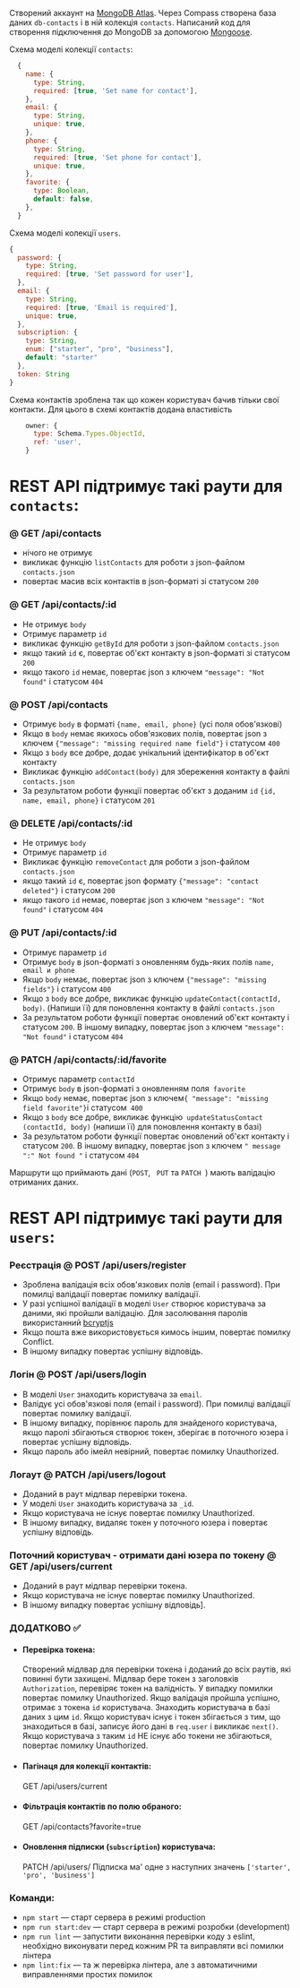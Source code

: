 Створений аккаунт на [MongoDB Atlas](https://www.mongodb.com/cloud/atlas). Через Compass створена
база даних `db-contacts` і в ній колекція `contacts`. Написаний код для створення підключення до
MongoDB за допомогою [Mongoose](https://mongoosejs.com/).

Схема моделі колекції `contacts`:

```js
  {
    name: {
      type: String,
      required: [true, 'Set name for contact'],
    },
    email: {
      type: String,
      unique: true,
    },
    phone: {
      type: String,
      required: [true, 'Set phone for contact'],
      unique: true,
    },
    favorite: {
      type: Boolean,
      default: false,
    },
  }
```

Схема моделі колекції `users`.

```js
{
  password: {
    type: String,
    required: [true, 'Set password for user'],
  },
  email: {
    type: String,
    required: [true, 'Email is required'],
    unique: true,
  },
  subscription: {
    type: String,
    enum: ["starter", "pro", "business"],
    default: "starter"
  },
  token: String
}
```

Схема контактів зроблена так що кожен користувач бачив тільки свої контакти. Для цього в схемі
контактів додана властивість

```js
    owner: {
      type: Schema.Types.ObjectId,
      ref: 'user',
    }
```

# REST API підтримує такі раути для `contacts`:

### @ GET /api/contacts

- нічого не отримує
- викликає функцію `listContacts` для роботи з json-файлом `contacts.json`
- повертає масив всіх контактів в json-форматі зі статусом `200`

### @ GET /api/contacts/:id

- Не отримує `body`
- Отримує параметр `id`
- викликає функцію `getById` для роботи з json-файлом `contacts.json`
- якщо такий `id` є, повертає об'єкт контакту в json-форматі зі статусом `200`
- якщо такого `id` немає, повертає json з ключем `"message": "Not found"` і статусом `404`

### @ POST /api/contacts

- Отримує `body` в форматі `{name, email, phone}` (усі поля обов'язкові)
- Якщо в `body` немає якихось обов'язкових полів, повертає json з ключем
  `{"message": "missing required name field"}` і статусом `400`
- Якщо з `body` все добре, додає унікальний ідентифікатор в об'єкт контакту
- Викликає функцію `addContact(body)` для збереження контакту в файлі `contacts.json`
- За результатом роботи функції повертає об'єкт з доданим `id` `{id, name, email, phone}` і статусом
  `201`

### @ DELETE /api/contacts/:id

- Не отримує `body`
- Отримує параметр `id`
- Викликає функцію `removeContact` для роботи з json-файлом `contacts.json`
- якщо такий `id` є, повертає json формату `{"message": "contact deleted"}` і статусом `200`
- якщо такого `id` немає, повертає json з ключем `"message": "Not found"` і статусом `404`

### @ PUT /api/contacts/:id

- Отримує параметр `id`
- Отримує `body` в json-форматі з оновленням будь-яких полів `name, email и phone`
- Якщо `body` немає, повертає json з ключем `{"message": "missing fields"}` і статусом `400`
- Якщо з `body` все добре, викликає функцію `updateContact(contactId, body)`. (Напиши її) для
  поновлення контакту в файлі `contacts.json`
- За результатом роботи функції повертає оновлений об'єкт контакту і статусом `200`. В іншому
  випадку, повертає json з ключем `"message": "Not found"` і статусом `404`

### @ PATCH /api/contacts/:id/favorite

- Отримує параметр `contactId`
- Отримує `body` в json-форматі з оновленням поля` favorite`
- Якщо `body` немає, повертає json з ключем`{ "message": "missing field favorite"}`і статусом` 400`
- Якщо з `body` все добре, викликає функцію` updateStatusContact (contactId, body)` (напиши її) для
  поновлення контакту в базі)
- За результатом роботи функції повертає оновлений об'єкт контакту і статусом `200`. В іншому
  випадку, повертає json з ключем `" message ":" Not found "` і статусом `404`

Маршрути що приймають дані (`POST`, ` PUT` та `PATCH `) мають валідацію отриманих даних.

# REST API підтримує такі раути для `users`:

### Реєстрація @ POST /api/users/register

- Зроблена валідація всіх обов'язкових полів (email і password). При помилці валідації повертає
  помилку валідації.
- У разі успішної валідації в моделі `User` створює користувача за даними, які пройшли валідацію.
  Для засолювання паролів використанний [bcryptjs](https://www.npmjs.com/package/bcryptjs)
- Якщо пошта вже використовується кимось іншим, повертає помилку Conflict.
- В іншому випадку повертає успішну відповідь.

### Логін @ POST /api/users/login

- В моделі `User` знаходить користувача за `email`.
- Валідує усі обов'язкові поля (email і password). При помилці валідації повертає помилку валідації.
- В іншому випадку, порівнює пароль для знайденого користувача, якщо паролі збігаються створює
  токен, зберігає в поточного юзера і повертає успішну відповідь.
- Якщо пароль або імейл невірний, повертає помилку Unauthorized.

### Логаут @ PATCH /api/users/logout

- Доданий в раут мідлвар перевірки токена.
- У моделі `User` знаходить користувача за `_id`.
- Якщо користувача не існує повертає помилку Unauthorized.
- В іншому випадку, видаляє токен у поточного юзера і повертає успішну відповідь.

### Поточний користувач - отримати дані юзера по токену @ GET /api/users/current

- Доданий в раут мідлвар перевірки токена.
- Якщо користувача не існує повертає помилку Unauthorized.
- В іншому випадку повертає успішну відповідь].

### ДОДАТКОВО ✅

- #### Перевірка токена:

  Створений мідлвар для перевірки токена і доданий до всіх раутів, які повинні бути захищені.
  Мідлвар бере токен з заголовків `Authorization`, перевіряє токен на валідність. У випадку помилки
  повертає помилку Unauthorized. Якщо валідація пройшла успішно, отримає з токена `id` користувача.
  Знаходить користувача в базі даних з цим `id`. Якщо користувач існує і токен збігається з тим, що
  знаходиться в базі, записує його дані в `req.user` і викликає `next()`. Якщо користувача з таким
  `id` НЕ існує або токени не збігаються, повертає помилку Unauthorized.

- #### Пагінаця для колекції контактів:

  GET /api/users/current

- #### Фільтрація контактів по полю обраного:

  GET /api/contacts?favorite=true

- #### Оновлення підписки (`subscription`) користувача:
  PATCH /api/users/ Підписка ма' одне з наступних значень `['starter', 'pro', 'business']`

### Команди:

- `npm start` &mdash; старт сервера в режимі production
- `npm run start:dev` &mdash; старт сервера в режимі розробки (development)
- `npm run lint` &mdash; запустити виконання перевірки коду з eslint, необхідно виконувати перед
  кожним PR та виправляти всі помилки лінтера
- `npm lint:fix` &mdash; та ж перевірка лінтера, але з автоматичними виправленнями простих помилок
